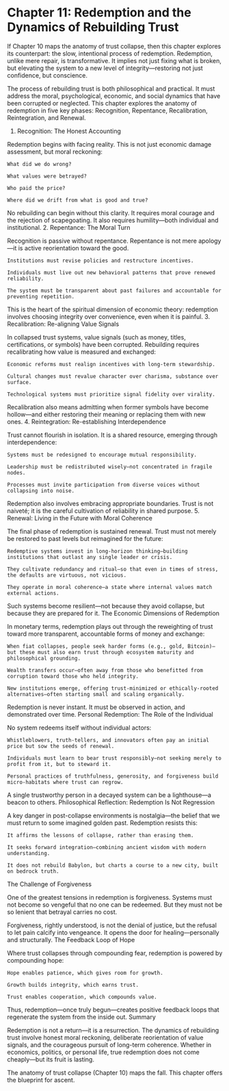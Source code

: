 # Chapter 11: Redemption and the Dynamics of Rebuilding Trust

If Chapter 10 maps the anatomy of trust collapse, then this chapter explores its counterpart: the slow, intentional process of redemption. Redemption, unlike mere repair, is transformative. It implies not just fixing what is broken, but elevating the system to a new level of integrity—restoring not just confidence, but conscience.

The process of rebuilding trust is both philosophical and practical. It must address the moral, psychological, economic, and social dynamics that have been corrupted or neglected. This chapter explores the anatomy of redemption in five key phases: Recognition, Repentance, Recalibration, Reintegration, and Renewal.
1. Recognition: The Honest Accounting

Redemption begins with facing reality. This is not just economic damage assessment, but moral reckoning:

    What did we do wrong?

    What values were betrayed?

    Who paid the price?

    Where did we drift from what is good and true?

No rebuilding can begin without this clarity. It requires moral courage and the rejection of scapegoating. It also requires humility—both individual and institutional.
2. Repentance: The Moral Turn

Recognition is passive without repentance. Repentance is not mere apology—it is active reorientation toward the good.

    Institutions must revise policies and restructure incentives.

    Individuals must live out new behavioral patterns that prove renewed reliability.

    The system must be transparent about past failures and accountable for preventing repetition.

This is the heart of the spiritual dimension of economic theory: redemption involves choosing integrity over convenience, even when it is painful.
3. Recalibration: Re-aligning Value Signals

In collapsed trust systems, value signals (such as money, titles, certifications, or symbols) have been corrupted. Rebuilding requires recalibrating how value is measured and exchanged:

    Economic reforms must realign incentives with long-term stewardship.

    Cultural changes must revalue character over charisma, substance over surface.

    Technological systems must prioritize signal fidelity over virality.

Recalibration also means admitting when former symbols have become hollow—and either restoring their meaning or replacing them with new ones.
4. Reintegration: Re-establishing Interdependence

Trust cannot flourish in isolation. It is a shared resource, emerging through interdependence:

    Systems must be redesigned to encourage mutual responsibility.

    Leadership must be redistributed wisely—not concentrated in fragile nodes.

    Processes must invite participation from diverse voices without collapsing into noise.

Redemption also involves embracing appropriate boundaries. Trust is not naiveté; it is the careful cultivation of reliability in shared purpose.
5. Renewal: Living in the Future with Moral Coherence

The final phase of redemption is sustained renewal. Trust must not merely be restored to past levels but reimagined for the future:

    Redemptive systems invest in long-horizon thinking—building institutions that outlast any single leader or crisis.

    They cultivate redundancy and ritual—so that even in times of stress, the defaults are virtuous, not vicious.

    They operate in moral coherence—a state where internal values match external actions.

Such systems become resilient—not because they avoid collapse, but because they are prepared for it.
The Economic Dimensions of Redemption

In monetary terms, redemption plays out through the reweighting of trust toward more transparent, accountable forms of money and exchange:

    When fiat collapses, people seek harder forms (e.g., gold, Bitcoin)—but these must also earn trust through ecosystem maturity and philosophical grounding.

    Wealth transfers occur—often away from those who benefitted from corruption toward those who held integrity.

    New institutions emerge, offering trust-minimized or ethically-rooted alternatives—often starting small and scaling organically.

Redemption is never instant. It must be observed in action, and demonstrated over time.
Personal Redemption: The Role of the Individual

No system redeems itself without individual actors:

    Whistleblowers, truth-tellers, and innovators often pay an initial price but sow the seeds of renewal.

    Individuals must learn to bear trust responsibly—not seeking merely to profit from it, but to steward it.

    Personal practices of truthfulness, generosity, and forgiveness build micro-habitats where trust can regrow.

A single trustworthy person in a decayed system can be a lighthouse—a beacon to others.
Philosophical Reflection: Redemption Is Not Regression

A key danger in post-collapse environments is nostalgia—the belief that we must return to some imagined golden past. Redemption resists this:

    It affirms the lessons of collapse, rather than erasing them.

    It seeks forward integration—combining ancient wisdom with modern understanding.

    It does not rebuild Babylon, but charts a course to a new city, built on bedrock truth.

The Challenge of Forgiveness

One of the greatest tensions in redemption is forgiveness. Systems must not become so vengeful that no one can be redeemed. But they must not be so lenient that betrayal carries no cost.

Forgiveness, rightly understood, is not the denial of justice, but the refusal to let pain calcify into vengeance. It opens the door for healing—personally and structurally.
The Feedback Loop of Hope

Where trust collapses through compounding fear, redemption is powered by compounding hope:

    Hope enables patience, which gives room for growth.

    Growth builds integrity, which earns trust.

    Trust enables cooperation, which compounds value.

Thus, redemption—once truly begun—creates positive feedback loops that regenerate the system from the inside out.
Summary

Redemption is not a return—it is a resurrection. The dynamics of rebuilding trust involve honest moral reckoning, deliberate reorientation of value signals, and the courageous pursuit of long-term coherence. Whether in economics, politics, or personal life, true redemption does not come cheaply—but its fruit is lasting.

The anatomy of trust collapse (Chapter 10) maps the fall. This chapter offers the blueprint for ascent.
